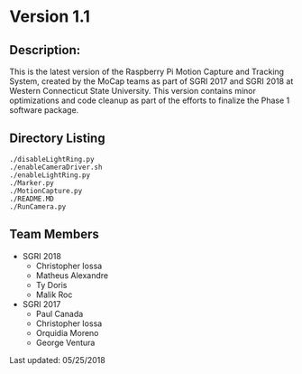 # Version 1.1

## Description:
This is the latest version of the Raspberry Pi Motion Capture and Tracking System, created by the MoCap teams as part of SGRI 2017 and SGRI 2018 at Western Connecticut State University.
This version contains minor optimizations and code cleanup as part of the efforts to finalize the Phase 1 software package.

## Directory Listing
	./disableLightRing.py
	./enableCameraDriver.sh
	./enableLightRing.py
	./Marker.py
	./MotionCapture.py
	./README.MD
	./RunCamera.py

## Team Members
- SGRI 2018 
	- Christopher Iossa
	- Matheus Alexandre
	- Ty Doris
	- Malik Roc
- SGRI 2017
	- Paul Canada
	- Christopher Iossa
	- Orquidia Moreno
	- George Ventura

Last updated:
05/25/2018